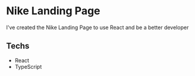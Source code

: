 # Nike Landing Page

I've created the Nike Landing Page to use React and be a better developer

## Techs

- React
- TypeScript
